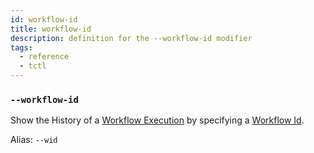 ```yaml
---
id: workflow-id
title: workflow-id
description: definition for the --workflow-id modifier
tags:
  - reference
  - tctl
---
```


### `--workflow-id`

Show the History of a [Workflow Execution](/concepts/what-is-a-workflow-execution) by specifying a [Workflow Id](/concepts/what-is-a-workflow-id).

Alias: `--wid`
